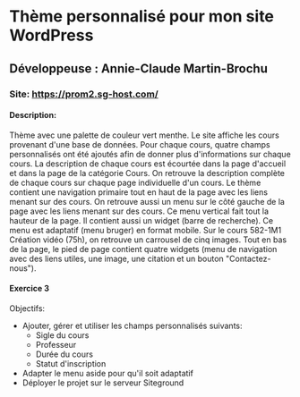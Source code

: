 # Thème personnalisé pour mon site WordPress

## Développeuse : Annie-Claude Martin-Brochu

### Site: https://prom2.sg-host.com/

#### Description:
Thème avec une palette de couleur vert menthe.
Le site affiche les cours provenant d'une base de données.
Pour chaque cours, quatre champs personnalisés ont été ajoutés afin de donner plus d'informations sur chaque cours. La description de chaque cours est écourtée dans la page d'accueil et dans la page de la catégorie Cours. On retrouve la description complète de chaque cours sur chaque page individuelle d'un cours.
Le thème contient une navigation primaire tout en haut de la page avec les liens menant sur des cours.
On retrouve aussi un menu sur le côté gauche de la page avec les liens menant sur des cours. Ce menu vertical fait tout la hauteur de la page. Il contient aussi un widget (barre de recherche). Ce menu est adaptatif (menu bruger) en format mobile.
Sur le cours 582-1M1 Création vidéo (75h), on retrouve un carrousel de cinq images.
Tout en bas de la page, le pied de page contient quatre widgets (menu de navigation avec des liens utiles, une image, une citation et un bouton "Contactez-nous").

#### Exercice 3
Objectifs:
- Ajouter, gérer et utiliser les champs personnalisés suivants:
    - Sigle du cours
    - Professeur
    - Durée du cours
    - Statut d'inscription
- Adapter le menu aside pour qu'il soit adaptatif
- Déployer le projet sur le serveur Siteground
